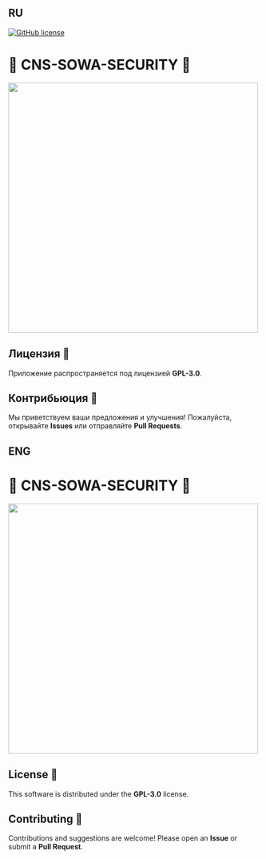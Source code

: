 ## RU
[![GitHub license](https://img.shields.io/badge/license-MIT-green)](https://github.com/AristarhUcolov/Global-Content-Guard/LICENSE)

# 🔐 CNS-SOWA-SECURITY 🔐

<img src="https://github.com/user-attachments/assets/29df3dff-ed52-47fa-899d-ccd0bbcbb878" width="500">

## Лицензия 📜
Приложение распространяется под лицензией **GPL-3.0**.

## Контрибьюция 🤝
Мы приветствуем ваши предложения и улучшения! Пожалуйста, открывайте **Issues** или отправляйте **Pull Requests**.

## ENG
# 🔐 CNS-SOWA-SECURITY 🔐

<img src="https://github.com/user-attachments/assets/29df3dff-ed52-47fa-899d-ccd0bbcbb878" width="500">

## License 📜
This software is distributed under the **GPL-3.0** license.

## Contributing 🤝
Contributions and suggestions are welcome! Please open an **Issue** or submit a **Pull Request**.

